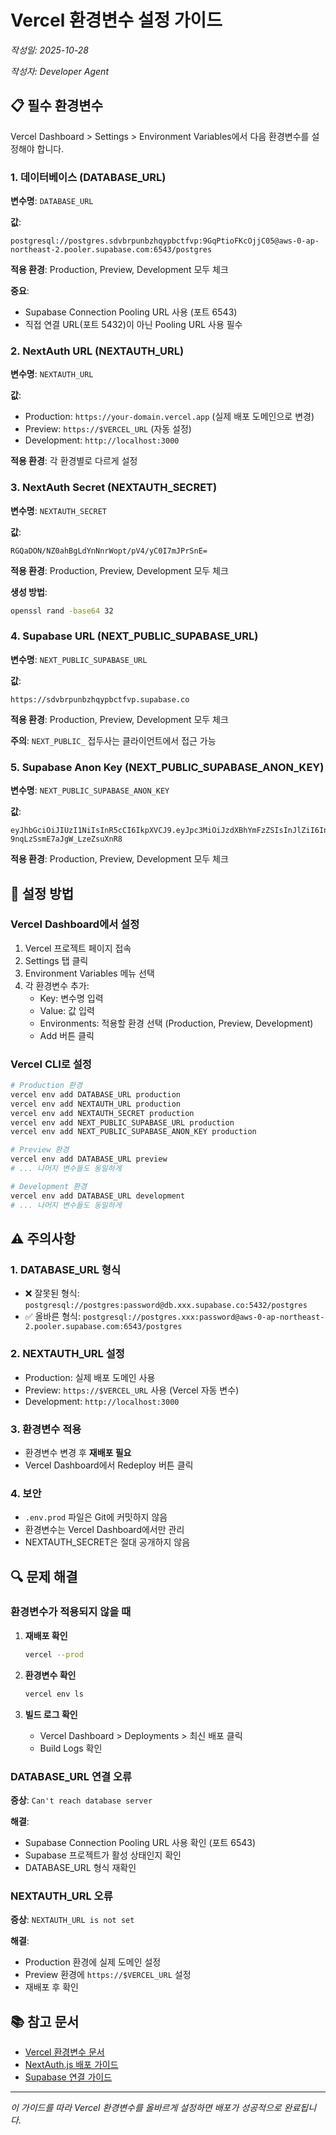 # Vercel 환경변수 설정 가이드

*작성일: 2025-10-28*

*작성자: Developer Agent*

## 📋 필수 환경변수

Vercel Dashboard > Settings > Environment Variables에서 다음 환경변수를 설정해야 합니다.

### 1. 데이터베이스 (DATABASE_URL)

**변수명**: `DATABASE_URL`

**값**:
```
postgresql://postgres.sdvbrpunbzhqypbctfvp:9GqPtioFKcOjjC05@aws-0-ap-northeast-2.pooler.supabase.com:6543/postgres
```

**적용 환경**: Production, Preview, Development 모두 체크

**중요**: 
- Supabase Connection Pooling URL 사용 (포트 6543)
- 직접 연결 URL(포트 5432)이 아닌 Pooling URL 사용 필수

### 2. NextAuth URL (NEXTAUTH_URL)

**변수명**: `NEXTAUTH_URL`

**값**:
- Production: `https://your-domain.vercel.app` (실제 배포 도메인으로 변경)
- Preview: `https://$VERCEL_URL` (자동 설정)
- Development: `http://localhost:3000`

**적용 환경**: 각 환경별로 다르게 설정

### 3. NextAuth Secret (NEXTAUTH_SECRET)

**변수명**: `NEXTAUTH_SECRET`

**값**:
```
RGQaDON/NZ0ahBgLdYnNnrWopt/pV4/yC0I7mJPrSnE=
```

**적용 환경**: Production, Preview, Development 모두 체크

**생성 방법**:
```bash
openssl rand -base64 32
```

### 4. Supabase URL (NEXT_PUBLIC_SUPABASE_URL)

**변수명**: `NEXT_PUBLIC_SUPABASE_URL`

**값**:
```
https://sdvbrpunbzhqypbctfvp.supabase.co
```

**적용 환경**: Production, Preview, Development 모두 체크

**주의**: `NEXT_PUBLIC_` 접두사는 클라이언트에서 접근 가능

### 5. Supabase Anon Key (NEXT_PUBLIC_SUPABASE_ANON_KEY)

**변수명**: `NEXT_PUBLIC_SUPABASE_ANON_KEY`

**값**:
```
eyJhbGciOiJIUzI1NiIsInR5cCI6IkpXVCJ9.eyJpc3MiOiJzdXBhYmFzZSIsInJlZiI6InNkdmJycHVuYnpocXlwYmN0ZnZwIiwicm9sZSI6ImFub24iLCJpYXQiOjE3NjE2MzUyNjksImV4cCI6MjA3NzIxMTI2OX0.0T4Ay78nZ0dztTmd6-9nqLzSsmE7aJgW_LzeZsuXnR8
```

**적용 환경**: Production, Preview, Development 모두 체크

## 🔧 설정 방법

### Vercel Dashboard에서 설정

1. Vercel 프로젝트 페이지 접속
2. Settings 탭 클릭
3. Environment Variables 메뉴 선택
4. 각 환경변수 추가:
   - Key: 변수명 입력
   - Value: 값 입력
   - Environments: 적용할 환경 선택 (Production, Preview, Development)
   - Add 버튼 클릭

### Vercel CLI로 설정

```bash
# Production 환경
vercel env add DATABASE_URL production
vercel env add NEXTAUTH_URL production
vercel env add NEXTAUTH_SECRET production
vercel env add NEXT_PUBLIC_SUPABASE_URL production
vercel env add NEXT_PUBLIC_SUPABASE_ANON_KEY production

# Preview 환경
vercel env add DATABASE_URL preview
# ... 나머지 변수들도 동일하게

# Development 환경
vercel env add DATABASE_URL development
# ... 나머지 변수들도 동일하게
```

## ⚠️ 주의사항

### 1. DATABASE_URL 형식
- ❌ 잘못된 형식: `postgresql://postgres:password@db.xxx.supabase.co:5432/postgres`
- ✅ 올바른 형식: `postgresql://postgres.xxx:password@aws-0-ap-northeast-2.pooler.supabase.com:6543/postgres`

### 2. NEXTAUTH_URL 설정
- Production: 실제 배포 도메인 사용
- Preview: `https://$VERCEL_URL` 사용 (Vercel 자동 변수)
- Development: `http://localhost:3000`

### 3. 환경변수 적용
- 환경변수 변경 후 **재배포 필요**
- Vercel Dashboard에서 Redeploy 버튼 클릭

### 4. 보안
- `.env.prod` 파일은 Git에 커밋하지 않음
- 환경변수는 Vercel Dashboard에서만 관리
- NEXTAUTH_SECRET은 절대 공개하지 않음

## 🔍 문제 해결

### 환경변수가 적용되지 않을 때

1. **재배포 확인**
   ```bash
   vercel --prod
   ```

2. **환경변수 확인**
   ```bash
   vercel env ls
   ```

3. **빌드 로그 확인**
   - Vercel Dashboard > Deployments > 최신 배포 클릭
   - Build Logs 확인

### DATABASE_URL 연결 오류

**증상**: `Can't reach database server`

**해결**:
- Supabase Connection Pooling URL 사용 확인 (포트 6543)
- Supabase 프로젝트가 활성 상태인지 확인
- DATABASE_URL 형식 재확인

### NEXTAUTH_URL 오류

**증상**: `NEXTAUTH_URL is not set`

**해결**:
- Production 환경에 실제 도메인 설정
- Preview 환경에 `https://$VERCEL_URL` 설정
- 재배포 후 확인

## 📚 참고 문서

- [Vercel 환경변수 문서](https://vercel.com/docs/concepts/projects/environment-variables)
- [NextAuth.js 배포 가이드](https://next-auth.js.org/deployment)
- [Supabase 연결 가이드](https://supabase.com/docs/guides/database/connecting-to-postgres)

---

*이 가이드를 따라 Vercel 환경변수를 올바르게 설정하면 배포가 성공적으로 완료됩니다.*
